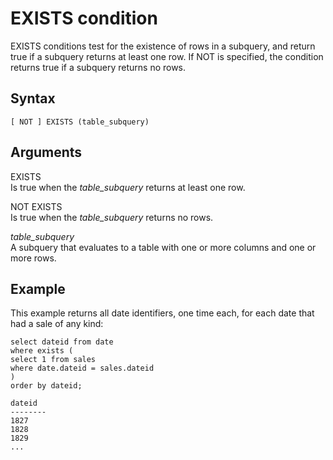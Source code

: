 # EXISTS condition<a name="r_exists_condition"></a>

EXISTS conditions test for the existence of rows in a subquery, and return true if a subquery returns at least one row\. If NOT is specified, the condition returns true if a subquery returns no rows\.

## Syntax<a name="r_exists_condition-synopsis"></a>

```
[ NOT ] EXISTS (table_subquery)
```

## Arguments<a name="r_exists_condition-arguments"></a>

 EXISTS   
Is true when the *table\_subquery* returns at least one row\.

NOT EXISTS   
Is true when the *table\_subquery* returns no rows\.

 *table\_subquery*   
A subquery that evaluates to a table with one or more columns and one or more rows\.

## Example<a name="r_exists_condition-example"></a>

This example returns all date identifiers, one time each, for each date that had a sale of any kind:

```
select dateid from date
where exists (
select 1 from sales
where date.dateid = sales.dateid
)
order by dateid;

dateid
--------
1827
1828
1829
...
```